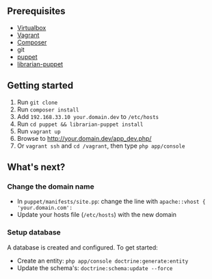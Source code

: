 ## Prerequisites

* [Virtualbox](https://www.virtualbox.org/wiki/Downloads)
* [Vagrant](http://downloads.vagrantup.com/)
* [Composer](http://getcomposer.org/download/)
* git
* [puppet](http://docs.puppetlabs.com/guides/installation.html#install-puppet-1)
* [librarian-puppet](http://librarian-puppet.com/)

## Getting started

1. Run `git clone`
2. Run `composer install`
3. Add `192.168.33.10 your.domain.dev` to `/etc/hosts`
4. Run `cd puppet && librarian-puppet install`
5. Run `vagrant up`
6. Browse to http://your.domain.dev/app_dev.php/
7. Or `vagrant ssh` and `cd /vagrant`, then type `php app/console`

## What's next?

### Change the domain name

* In `puppet/manifests/site.pp`: change the line with `apache::vhost { 'your.domain.com':`
* Update your hosts file (`/etc/hosts`) with the new domain

### Setup database

A database is created and configured. To get started:

* Create an entity: `php app/console doctrine:generate:entity`
* Update the schema's: `doctrine:schema:update --force`
